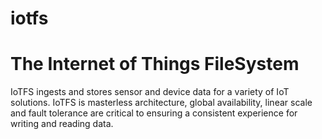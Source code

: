 # iotfs
The Internet of Things FileSystem
=================================
IoTFS ingests and stores sensor and device data for a variety of IoT solutions. 
IoTFS is masterless architecture, global availability, linear scale and fault tolerance are critical 
to ensuring a consistent experience for writing and reading data.



